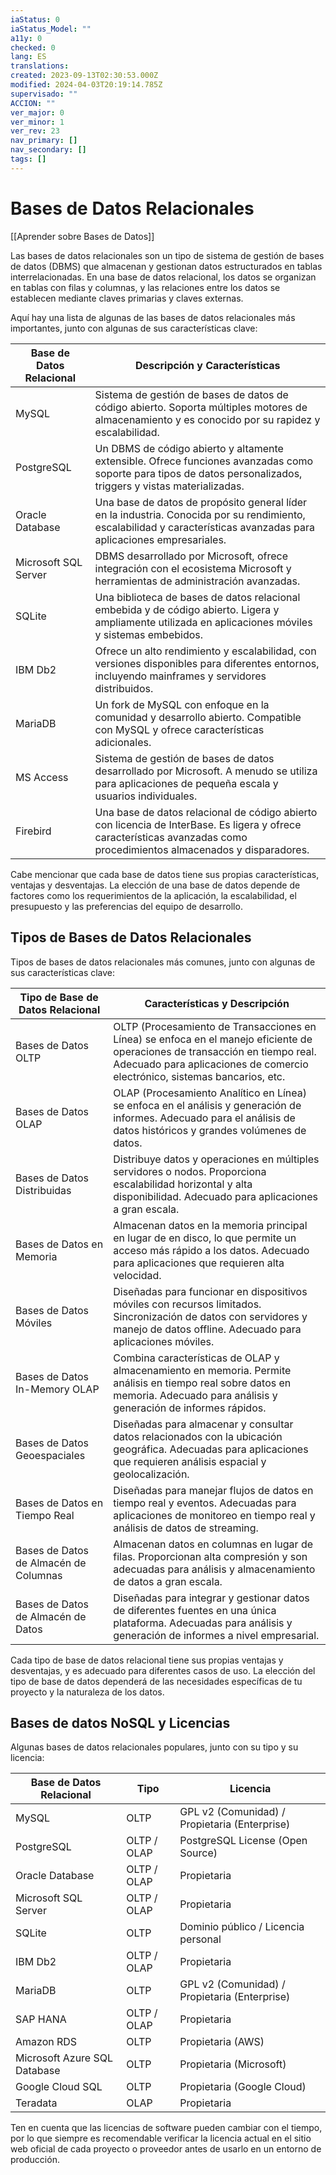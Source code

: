 ```yaml
---
iaStatus: 0
iaStatus_Model: ""
a11y: 0
checked: 0
lang: ES
translations: 
created: 2023-09-13T02:30:53.000Z
modified: 2024-04-03T20:19:14.785Z
supervisado: ""
ACCION: ""
ver_major: 0
ver_minor: 1
ver_rev: 23
nav_primary: []
nav_secondary: []
tags: []
---
```

# Bases de Datos Relacionales

[[Aprender sobre Bases de Datos]]

Las bases de datos relacionales son un tipo de sistema de gestión de bases de datos (DBMS) que almacenan y gestionan datos estructurados en tablas interrelacionadas. En una base de datos relacional, los datos se organizan en tablas con filas y columnas, y las relaciones entre los datos se establecen mediante claves primarias y claves externas.

Aquí hay una lista de algunas de las bases de datos relacionales más importantes, junto con algunas de sus características clave:

|Base de Datos Relacional|Descripción y Características|
|---|---|
|MySQL|Sistema de gestión de bases de datos de código abierto. Soporta múltiples motores de almacenamiento y es conocido por su rapidez y escalabilidad.|
|PostgreSQL|Un DBMS de código abierto y altamente extensible. Ofrece funciones avanzadas como soporte para tipos de datos personalizados, triggers y vistas materializadas.|
|Oracle Database|Una base de datos de propósito general líder en la industria. Conocida por su rendimiento, escalabilidad y características avanzadas para aplicaciones empresariales.|
|Microsoft SQL Server|DBMS desarrollado por Microsoft, ofrece integración con el ecosistema Microsoft y herramientas de administración avanzadas.|
|SQLite|Una biblioteca de bases de datos relacional embebida y de código abierto. Ligera y ampliamente utilizada en aplicaciones móviles y sistemas embebidos.|
|IBM Db2|Ofrece un alto rendimiento y escalabilidad, con versiones disponibles para diferentes entornos, incluyendo mainframes y servidores distribuidos.|
|MariaDB|Un fork de MySQL con enfoque en la comunidad y desarrollo abierto. Compatible con MySQL y ofrece características adicionales.|
|MS Access|Sistema de gestión de bases de datos desarrollado por Microsoft. A menudo se utiliza para aplicaciones de pequeña escala y usuarios individuales.|
|Firebird|Una base de datos relacional de código abierto con licencia de InterBase. Es ligera y ofrece características avanzadas como procedimientos almacenados y disparadores.|

Cabe mencionar que cada base de datos tiene sus propias características, ventajas y desventajas. La elección de una base de datos depende de factores como los requerimientos de la aplicación, la escalabilidad, el presupuesto y las preferencias del equipo de desarrollo.

## Tipos de Bases de Datos Relacionales

Tipos de bases de datos relacionales más comunes, junto con algunas de sus características clave:

|Tipo de Base de Datos Relacional|Características y Descripción|
|---|---|
|Bases de Datos OLTP|OLTP (Procesamiento de Transacciones en Línea) se enfoca en el manejo eficiente de operaciones de transacción en tiempo real. Adecuado para aplicaciones de comercio electrónico, sistemas bancarios, etc.|
|Bases de Datos OLAP|OLAP (Procesamiento Analítico en Línea) se enfoca en el análisis y generación de informes. Adecuado para el análisis de datos históricos y grandes volúmenes de datos.|
|Bases de Datos Distribuidas|Distribuye datos y operaciones en múltiples servidores o nodos. Proporciona escalabilidad horizontal y alta disponibilidad. Adecuado para aplicaciones a gran escala.|
|Bases de Datos en Memoria|Almacenan datos en la memoria principal en lugar de en disco, lo que permite un acceso más rápido a los datos. Adecuado para aplicaciones que requieren alta velocidad.|
|Bases de Datos Móviles|Diseñadas para funcionar en dispositivos móviles con recursos limitados. Sincronización de datos con servidores y manejo de datos offline. Adecuado para aplicaciones móviles.|
|Bases de Datos In-Memory OLAP|Combina características de OLAP y almacenamiento en memoria. Permite análisis en tiempo real sobre datos en memoria. Adecuado para análisis y generación de informes rápidos.|
|Bases de Datos Geoespaciales|Diseñadas para almacenar y consultar datos relacionados con la ubicación geográfica. Adecuadas para aplicaciones que requieren análisis espacial y geolocalización.|
|Bases de Datos en Tiempo Real|Diseñadas para manejar flujos de datos en tiempo real y eventos. Adecuadas para aplicaciones de monitoreo en tiempo real y análisis de datos de streaming.|
|Bases de Datos de Almacén de Columnas|Almacenan datos en columnas en lugar de filas. Proporcionan alta compresión y son adecuadas para análisis y almacenamiento de datos a gran escala.|
|Bases de Datos de Almacén de Datos|Diseñadas para integrar y gestionar datos de diferentes fuentes en una única plataforma. Adecuadas para análisis y generación de informes a nivel empresarial.|

Cada tipo de base de datos relacional tiene sus propias ventajas y desventajas, y es adecuado para diferentes casos de uso. La elección del tipo de base de datos dependerá de las necesidades específicas de tu proyecto y la naturaleza de los datos.

## Bases de datos NoSQL y Licencias

Algunas bases de datos relacionales populares, junto con su tipo y su licencia:

|Base de Datos Relacional|Tipo|Licencia|
|---|---|---|
|MySQL|OLTP|GPL v2 (Comunidad) / Propietaria (Enterprise)|
|PostgreSQL|OLTP / OLAP|PostgreSQL License (Open Source)|
|Oracle Database|OLTP / OLAP|Propietaria|
|Microsoft SQL Server|OLTP / OLAP|Propietaria|
|SQLite|OLTP|Dominio público / Licencia personal|
|IBM Db2|OLTP / OLAP|Propietaria|
|MariaDB|OLTP|GPL v2 (Comunidad) / Propietaria (Enterprise)|
|SAP HANA|OLTP / OLAP|Propietaria|
|Amazon RDS|OLTP|Propietaria (AWS)|
|Microsoft Azure SQL Database|OLTP|Propietaria (Microsoft)|
|Google Cloud SQL|OLTP|Propietaria (Google Cloud)|
|Teradata|OLAP|Propietaria|

Ten en cuenta que las licencias de software pueden cambiar con el tiempo, por lo que siempre es recomendable verificar la licencia actual en el sitio web oficial de cada proyecto o proveedor antes de usarlo en un entorno de producción.